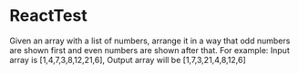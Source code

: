 # ReactTest
Given an array with a list of numbers, arrange it in a way that odd numbers are shown first and even numbers are shown after that.
For example: Input array is [1,4,7,3,8,12,21,6], Output array will be [1,7,3,21,4,8,12,6]
